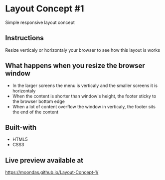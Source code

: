 # Layout Concept #1
Simple responsive layout concept

## Instructions
Resize verticaly or horizontaly your browser to see how this layout is works

## What happens when you resize the browser window
- In the larger screens the menu is verticaly and the smaller screens it is horizontaly
- When the content is shorter than window's height, the footer sticky to the browser bottom edge
- When a lot of content overflow the window in verticaly, the footer sits the end of the content

## Built-with
- HTML5
- CSS3

## Live preview available at
https://moondas.github.io/Layout-Concept-1/
